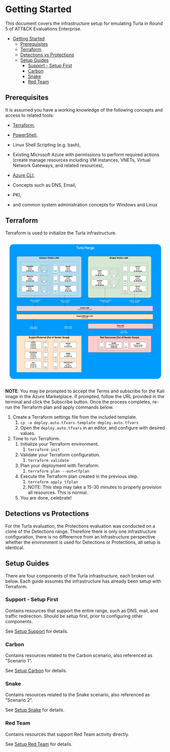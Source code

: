 # Getting Started

This document covers the infrastructure setup for emulating Turla in Round 5 of ATT&CK Evaluations Enterprise.

- [Getting Started](#getting-started)
  - [Prerequisites](#prerequisites)
  - [Terraform](#terraform)
  - [Detections vs Protections](#detections-vs-protections)
  - [Setup Guides](#setup-guides)
    - [Support - Setup First](#support---setup-first)
    - [Carbon](#carbon)
    - [Snake](#snake)
    - [Red Team](#red-team)

## Prerequisites

It is assumed you have a working knowledge of the following concepts and access to related tools:

- [Terraform](https://developer.hashicorp.com/terraform/downloads),

- [PowerShell](https://learn.microsoft.com/en-us/powershell/),
- Linux Shell Scripting (e.g. bash),
- Existing Microsoft Azure with permissions to perform required actions (create manage resources including VM instances, VNETs, Virtual Network Gateways, and related resources),
- [Azure CLI](https://learn.microsoft.com/en-us/cli/azure/install-azure-cli),
- Concepts such as DNS, Email,
- PKI,
- and common system administration concepts for Windows and Linux

## Terraform

Terraform is used to initialize the Turla infrastructure.

<img src="assets/Turla-Infrastructure-Diagram.png" alt="Turla Diagram" style="zoom: 50%;" />

**NOTE**: You may be prompted to accept the Terms and subscribe for the Kali image in the Azure Marketplace. If prompted, follow the URL provided in the terminal and click the Subscribe button. Once the process completes, re-run the Terraform plan and apply commands below.

1. Create a Terraform settings file from the included template.
   1. `cp -a deploy.auto.tfvars.template deploy.auto.tfvars`
   2. Open the `deploy.auto.tfvars` in an editor, and configure with desired values.
2. Time to run Terraform.
   1. Initialize your Terraform environment.
      1. `terraform init`
   2. Validate your Terraform configuration.
      1. `terraform validate`
   3. Plan your deployment with Terraform.
      1. `terraform plan --out=tfplan`
   4. Execute the Terraform plan created in the previous step.
      1. `terraform apply tfplan`
      2. NOTE: This step may take a 15-30 minutes to properly provision all resources. This is normal.
   6. You are done, celebrate!

## Detections vs Protections

For the Turla evaluation, the Protections evaluation was conducted on a clone of the Detections range. Therefore there is only one infrastructure configuration, there is no differernce from an Infrastructure perspective whether the environment is used for Detections or Protections, all setup is identical.

## Setup Guides

There are four components of the Turla infrastructure, each broken out below. Each guide assumes the infrastructure has already been setup with Terraform.

### Support - Setup First

Contains resources that support the entire range, such as DNS, mail, and traffic redirection. Should be setup first, prior to configuring other components.

See [Setup Support](./Setup-Support.md) for details.

### Carbon

Contains resources related to the Carbon scenario, also referenced as "Scenario 1".

See [Setup Carbon](./Setup-Carbon.md)  for details.

### Snake

Contains resources related to the Snake scenario, also referenced as "Scenario 2".

See [Setup Snake](./Setup-Snake.md) for details.

### Red Team

Contains resources that support Red Team activity directly.

See [Setup Red Team](./Setup-RedTeam.md) for details.
